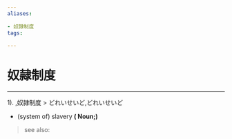 ```yaml
---
aliases:
    
- 奴隷制度
tags:
    
---
```


# 奴隷制度
---
1).
,奴隷制度 > どれいせいど,どれいせいど

- (system of) slavery
**( Noun;)**
> see also: 
            